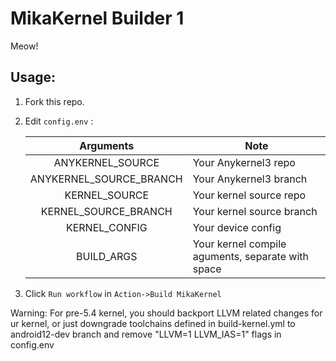 # MikaKernel Builder 1

Meow!


## Usage:

1. Fork this repo.

2. Edit `config.env` :

   |        Arguments        | Note                                              |
   | :---------------------: | ------------------------------------------------- |
   |    ANYKERNEL_SOURCE     | Your Anykernel3 repo                              |
   | ANYKERNEL_SOURCE_BRANCH | Your Anykernel3 branch                            |
   |      KERNEL_SOURCE      | Your kernel source repo                           |
   |  KERNEL_SOURCE_BRANCH   | Your kernel source branch                         |
   |      KERNEL_CONFIG      | Your device config                                |
   |       BUILD_ARGS        | Your kernel compile aguments, separate with space |

3. Click `Run workflow` in `Action->Build MikaKernel`

Warning: For pre-5.4 kernel, you should backport LLVM related changes for ur kernel, or just downgrade toolchains defined in build-kernel.yml to android12-dev branch and remove "LLVM=1 LLVM_IAS=1" flags in config.env
